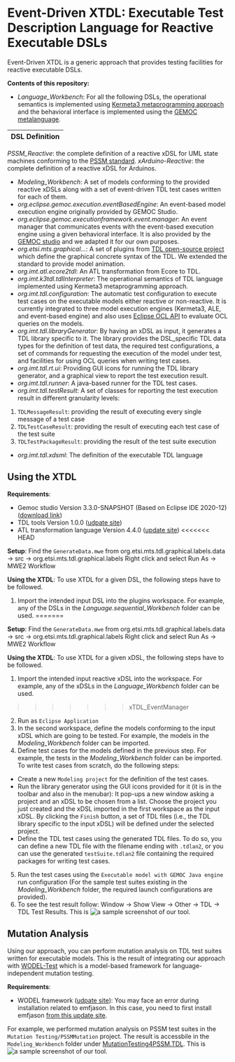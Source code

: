 # Event-Driven XTDL: Executable Test Description Language for Reactive Executable DSLs
Event-Driven XTDL is a generic approach that provides testing facilities for reactive executable DSLs.

**Contents of this repository:**

- *Language_Workbench*: For all the following DSLs, the operational semantics is implemented using [Kermeta3 metaprogramming approach](http://diverse-project.github.io/k3/) and the behavioral interface is implemented using the [GEMOC metalanguage](https://github.com/eclipse/gemoc-studio-modeldebugging/tree/master/framework/execution_framework/plugins/org.eclipse.gemoc.executionframework.behavioralinterface). 

| DSL Definition| 
| ------ |
*PSSM_Reactive*: the complete definition of a reactive xDSL for UML state machines conforming to the [PSSM standard](https://www.omg.org/spec/PSSM/1.0/About-PSSM/).
*xArduino-Reactive*: the complete definition of a reactive xDSL for Arduinos.

- *Modeling_Workbench*: A set of models conforming to the provided reactive xDSLs along with a set of event-driven TDL test cases written for each of them.
- *org.eclipse.gemoc.execution.eventBasedEngine*: An event-based model execution engine originally provided by GEMOC Studio.
- *org.eclipse.gemoc.executionframework.event.manager*: An event manager that communicates events with the event-based execution engine using a given behavioral interface. It is also provided by the [GEMOC studio](https://github.com/eclipse/gemoc-studio-modeldebugging/tree/master/framework/execution_framework/plugins/org.eclipse.gemoc.executionframework.event.manager) and we adapted it for our own purposes.
- *org.etsi.mts.graphical...*: A set of plugins from [TDL open-source project](https://labs.etsi.org/rep/top/ide) which define the graphical concrete syntax of the TDL. We extended the standard to provide model animation.
- *org.imt.atl.ecore2tdl*: An ATL transformation from Ecore to TDL.
- *org.imt.k3tdl.tdlInterpreter*: The operational semantics of TDL language implemented using Kermeta3 metaprogramming approach.
- *org.imt.tdl.configuration*: The automatic test configuration to execute test cases on the executable models either reactive or non-reactive. It is currently integrated to three model execution engines (Kermeta3, ALE, and event-based engine) and also uses [Eclipse OCL API](https://download.eclipse.org/ocl/javadoc/6.4.0/) to evaluate OCL queries on the models.
- *org.imt.tdl.libraryGenerator*: By having an xDSL as input, it generates a TDL library specific to it. The library provides the DSL_specific TDL data types for the definition of test data, the required test configurations, a set of commands for requesting the execution of the model under test, and facilities for using OCL queries when writing test cases.
- *org.imt.tdl.rt.ui*: Providing GUI icons for running the TDL library generator, and a graphical view to report the test execution result.
- *org.imt.tdl.runner*: A java-based runner for the TDL test cases.
- *org.imt.tdl.testResult*: A set of classes for reporting the test execution result in different granularity levels:
1. `TDLMessageResult`: providing the result of executing every single message of a test case
2. `TDLTestCaseResult`: providing the result of executing each test case of the test suite
3. `TDLTestPackageResult`: providing the result of the test suite execution
- *org.imt.tdl.xdsml*: The definition of the executable TDL language

## Using the XTDL
**Requirements**: 
- Gemoc studio Version 3.3.0-SNAPSHOT (Based on Eclipse IDE 2020-12) ([download link](https://download.eclipse.org/gemoc/packages/nightly/gemoc_studio-win32.win32.x86_64.zip))
- TDL tools Version 1.0.0 ([udpate site](https://tdl.etsi.org/eclipse/latest/))
- ATL transformation language Version 4.4.0 ([update site](http://download.eclipse.org/mmt/atl/updates/releases/4.4.0))
<<<<<<< HEAD

**Setup**: 
Find the `GenerateData.mwe` from org.etsi.mts.tdl.graphical.labels.data -> src -> org.etsi.mts.tdl.graphical.labels
Right click and select Run As -> MWE2 Workflow

**Using the XTDL**: 
To use XTDL for a given DSL, the following steps have to be followed.
1. Import the intended input DSL into the plugins workspace. For example, any of the DSLs in the *Language.sequential_Workbench* folder can be used.
=======

**Setup**: 
Find the `GenerateData.mwe` from org.etsi.mts.tdl.graphical.labels.data -> src -> org.etsi.mts.tdl.graphical.labels
Right click and select Run As -> MWE2 Workflow

**Using the XTDL**: 
To use XTDL for a given xDSL, the following steps have to be followed.
1. Import the intended input reactive xDSL into the workspace. For example, any of the xDSLs in the *Language_Workbench* folder can be used.
>>>>>>> xTDL_EventManager
2. Run as `Eclipse Application`
3. In the second workspace, define the models conforming to the input xDSL which are going to be tested. For example, the models in the *Modeling_Workbench* folder can be imported.
4. Define test cases for the models defined in the previous step. For example, the tests in the *Modeling_Workbench* folder can be imported. 
To write test cases from scratch, do the following steps:
- Create a new `Modeling project` for the definition of the test cases.
- Run the library generator using the GUI icons provided for it (it is in the toolbar and also in the menubar): It pop-ups a new window asking a project and an xDSL to be chosen from a list. Choose the project you just created and the xDSL imported in the first workspace as the input xDSL. By clicking the `Finish` button, a set of TDL files (i.e., the TDL library specific to the input xDSL) will be defined under the selected project.
- Define the TDL test cases using the generated TDL files. To do so, you can define a new TDL file with the filename ending with `.tdlan2`, or you can use the generated `testSuite.tdlan2` file containing the required packages for writing test cases.
5. Run the test cases using the `Executable model with GEMOC Java engine` run configuration (For the sample test suites existing in the *Modeling_Workbench* folder, the required launch configurations are provided).
6. To see the test result follow: Window -> Show View -> Other -> TDL -> TDL Test Results. This is ![a sample screenshot of our tool](https://gitlab.univ-nantes.fr/naomod/faezeh-public/xtdl/-/blob/xTDL_EventManager/testResult.PNG).

## Mutation Analysis
Using our approach, you can perform mutation analysis on TDL test suites written for executable models.
This is the result of integrating our approach with [WODEL-Test](https://link.springer.com/article/10.1007/s10270-020-00827-0) which is a model-based framework for language-independent mutation testing. 

**Requirements**:
- WODEL framework ([udpate site](http://gomezabajo.github.io/Wodel/update-site)): You may face an error during installation related to emfjason. In this case, you need to first install emfjason [from this update site](http://ghillairet.github.io/p2/).

For example, we performed mutation analysis on PSSM test suites in the `Mutation Testing/PSSMMutation` project.
The result is accessbile in the `Modeling_Workbench` folder under [MutationTesting4PSSM.TDL](https://gitlab.univ-nantes.fr/naomod/faezeh-public/xtdl/-/tree/xTDL_EventManager/Modeling_Workbench/MutationTesting4PSSM.TDL).
This is ![a sample screenshot of our tool](https://gitlab.univ-nantes.fr/naomod/faezeh-public/xtdl/-/blob/xTDL_EventManager/mutation.PNG).

